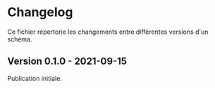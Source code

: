 # Changelog

Ce fichier répertorie les changements entre différentes versions d'un schéma.

## Version 0.1.0 - 2021-09-15

Publication initiale.
